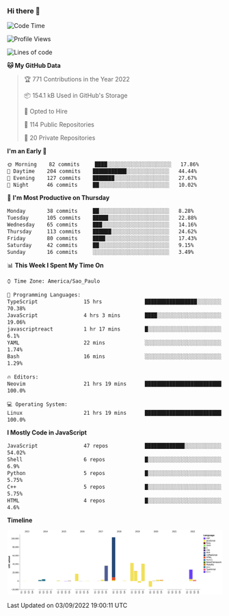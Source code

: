 ### Hi there 👋

<!--START_SECTION:waka-->
![Code Time](http://img.shields.io/badge/Code%20Time-4%2C022%20hrs%2028%20mins-blue)

![Profile Views](http://img.shields.io/badge/Profile%20Views-0-blue)

![Lines of code](https://img.shields.io/badge/From%20Hello%20World%20I%27ve%20Written-299%20Thousand%20lines%20of%20code-blue)

**🐱 My GitHub Data** 

> 🏆 771 Contributions in the Year 2022
 > 
> 📦 154.1 kB Used in GitHub's Storage 
 > 
> 💼 Opted to Hire
 > 
> 📜 114 Public Repositories 
 > 
> 🔑 20 Private Repositories  
 > 
**I'm an Early 🐤** 

```text
🌞 Morning    82 commits     ████░░░░░░░░░░░░░░░░░░░░░   17.86% 
🌆 Daytime    204 commits    ███████████░░░░░░░░░░░░░░   44.44% 
🌃 Evening    127 commits    ███████░░░░░░░░░░░░░░░░░░   27.67% 
🌙 Night      46 commits     ██░░░░░░░░░░░░░░░░░░░░░░░   10.02%

```
📅 **I'm Most Productive on Thursday** 

```text
Monday       38 commits     ██░░░░░░░░░░░░░░░░░░░░░░░   8.28% 
Tuesday      105 commits    █████░░░░░░░░░░░░░░░░░░░░   22.88% 
Wednesday    65 commits     ███░░░░░░░░░░░░░░░░░░░░░░   14.16% 
Thursday     113 commits    ██████░░░░░░░░░░░░░░░░░░░   24.62% 
Friday       80 commits     ████░░░░░░░░░░░░░░░░░░░░░   17.43% 
Saturday     42 commits     ██░░░░░░░░░░░░░░░░░░░░░░░   9.15% 
Sunday       16 commits     ░░░░░░░░░░░░░░░░░░░░░░░░░   3.49%

```


📊 **This Week I Spent My Time On** 

```text
⌚︎ Time Zone: America/Sao_Paulo

💬 Programming Languages: 
TypeScript               15 hrs              █████████████████░░░░░░░░   70.38% 
JavaScript               4 hrs 3 mins        ████░░░░░░░░░░░░░░░░░░░░░   19.06% 
javascriptreact          1 hr 17 mins        █░░░░░░░░░░░░░░░░░░░░░░░░   6.1% 
YAML                     22 mins             ░░░░░░░░░░░░░░░░░░░░░░░░░   1.74% 
Bash                     16 mins             ░░░░░░░░░░░░░░░░░░░░░░░░░   1.29%

🔥 Editors: 
Neovim                   21 hrs 19 mins      █████████████████████████   100.0%

💻 Operating System: 
Linux                    21 hrs 19 mins      █████████████████████████   100.0%

```

**I Mostly Code in JavaScript** 

```text
JavaScript               47 repos            █████████████░░░░░░░░░░░░   54.02% 
Shell                    6 repos             █░░░░░░░░░░░░░░░░░░░░░░░░   6.9% 
Python                   5 repos             █░░░░░░░░░░░░░░░░░░░░░░░░   5.75% 
C++                      5 repos             █░░░░░░░░░░░░░░░░░░░░░░░░   5.75% 
HTML                     4 repos             █░░░░░░░░░░░░░░░░░░░░░░░░   4.6%

```


**Timeline**

![Chart not found](https://raw.githubusercontent.com/jampow/jampow/master/charts/bar_graph.png) 


 Last Updated on 03/09/2022 19:00:11 UTC
<!--END_SECTION:waka-->
